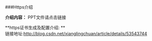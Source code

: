 ###Https介绍

**介绍内容：** 
  PPT文件请点击链接   


**https证书生成及配置介绍:  **          
链接地址:http://blog.csdn.net/xianglingchuan/article/details/53543744

    

